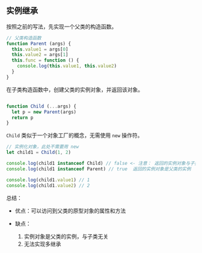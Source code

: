 ## 实例继承

按照之前的写法，先实现一个父类的构造函数。

```javascript
// 父类构造函数
function Parent (args) {
  this.value1 = args[0]
  this.value2 = args[1]
  this.func = function () {
    console.log(this.value1, this.value2)
  }
}
```

在子类构造函数中，创建父类的实例对象，并返回该对象。

```javascript

function Child (...args) {
  let p = new Parent(args)
  return p
}

```

`Child` 类似于一个对象工厂的概念，无需使用 `new` 操作符。

```javascript
// 实例化对象，此处不需要用 new
let child1 = Child(1, 2)

console.log(child1 instanceof Child) // false <- 注意： 返回的实例对象与子类无关
console.log(child1 instanceof Parent) // true  返回的实例对象是父类的实例

console.log(child1.value1) // 1
console.log(child1.value2) // 2
```

总结：

- 优点：可以访问到父类的原型对象的属性和方法

- 缺点：
  1. 实例对象是父类的实例，与子类无关
  2. 无法实现多继承
